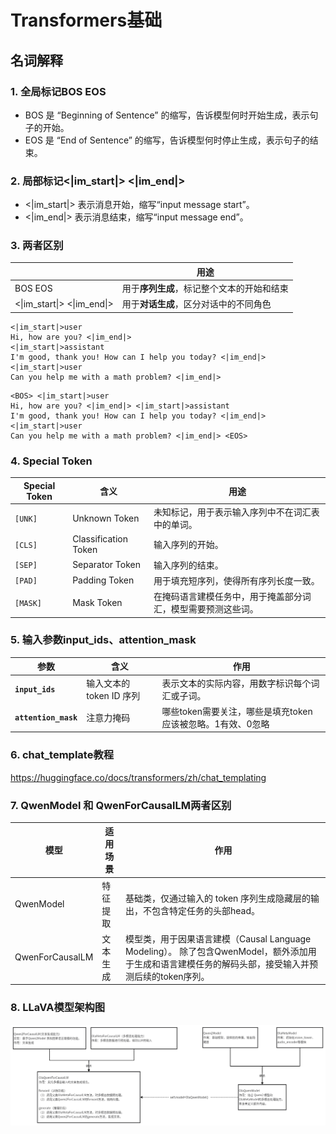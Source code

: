 # Transformers基础



## 名词解释

### 1. 全局标记BOS  EOS 

- BOS 是 “Beginning of Sentence” 的缩写，告诉模型何时开始生成，表示句子的开始。
- EOS 是 “End of Sentence” 的缩写，告诉模型何时停止生成，表示句子的结束。

### 2.  局部标记<|im_start|>   <|im_end|>

- <|im_start|>  表示消息开始，缩写“input message start”。
- <|im_end|>   表示消息结束，缩写“input message end”。

### 3.  两者区别

|                                | 用途                                       |
| ------------------------------ | ------------------------------------------ |
| BOS  EOS                       | 用于**序列生成**，标记整个文本的开始和结束 |
| <\|im_start\|>    <\|im_end\|> | 用于**对话生成**，区分对话中的不同角色     |

```
<|im_start|>user
Hi, how are you? <|im_end|>
<|im_start|>assistant
I'm good, thank you! How can I help you today? <|im_end|>
<|im_start|>user
Can you help me with a math problem? <|im_end|>
```

```
<BOS> <|im_start|>user
Hi, how are you? <|im_end|> <|im_start|>assistant
I'm good, thank you! How can I help you today? <|im_end|> <|im_start|>user
Can you help me with a math problem? <|im_end|> <EOS>
```

### 4. Special Token

| **Special Token** | **含义**             | **用途**                                                     |
| ----------------- | -------------------- | ------------------------------------------------------------ |
| `[UNK]`           | Unknown Token        | 未知标记，用于表示输入序列中不在词汇表中的单词。             |
| `[CLS]`           | Classification Token | 输入序列的开始。                                             |
| `[SEP]`           | Separator Token      | 输入序列的结束。                                             |
| `[PAD]`           | Padding Token        | 用于填充短序列，使得所有序列长度一致。                       |
| `[MASK]`          | Mask Token           | 在掩码语言建模任务中，用于掩盖部分词汇，模型需要预测这些词。 |

### 5. 输入参数input_ids、attention_mask

| **参数**             | **含义**                 | **作用**                                                    |
| -------------------- | ------------------------ | ----------------------------------------------------------- |
| **`input_ids`**      | 输入文本的 token ID 序列 | 表示文本的实际内容，用数字标识每个词汇或子词。              |
| **`attention_mask`** | 注意力掩码               | 哪些token需要关注，哪些是填充token 应该被忽略。1有效、0忽略 |

### 6. chat_template教程

https://huggingface.co/docs/transformers/zh/chat_templating

### 7. QwenModel 和 QwenForCausalLM两者区别

| 模型            | 适用场景 | 作用                                                         |
| --------------- | -------- | ------------------------------------------------------------ |
| QwenModel       | 特征提取 | 基础类，仅通过输入的 token 序列生成隐藏层的输出，不包含特定任务的头部head。 |
| QwenForCausalLM | 文本生成 | 模型类，用于因果语言建模（Causal Language Modeling）。 除了包含QwenModel，额外添加用于生成和语言建模任务的解码头部，接受输入并预测后续的token序列。 |

### 8. LLaVA模型架构图

![image-20250226101653039](./assets/image-20250226101653039.png)

